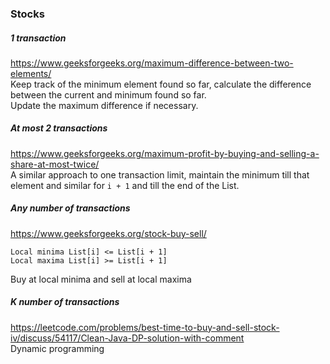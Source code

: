 ### Stocks

##### 1 transaction
https://www.geeksforgeeks.org/maximum-difference-between-two-elements/ <br />
Keep track of the minimum element found so far, calculate the difference between the current and minimum found so far. <br />
Update the maximum difference if necessary.

##### At most 2 transactions
https://www.geeksforgeeks.org/maximum-profit-by-buying-and-selling-a-share-at-most-twice/ <br />
A similar approach to one transaction limit, maintain the minimum till that element and similar for `i + 1` and till the end of the List.

##### Any number of transactions
https://www.geeksforgeeks.org/stock-buy-sell/ <br />
```
Local minima List[i] <= List[i + 1] 
Local maxima List[i] >= List[i + 1]
```
Buy at local minima and sell at local maxima

##### K number of transactions
https://leetcode.com/problems/best-time-to-buy-and-sell-stock-iv/discuss/54117/Clean-Java-DP-solution-with-comment <br />
Dynamic programming
